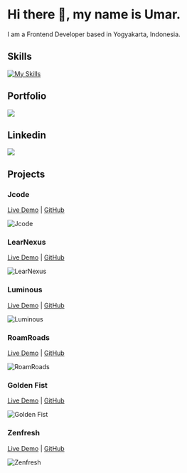 # Hi there 👋, my name is Umar.

I am a Frontend Developer based in Yogyakarta, Indonesia.

## Skills

[![My Skills](https://skillicons.dev/icons?i=html,css,scss,tailwind,react,vite,git)](https://skillicons.dev)

## Portfolio

<a href="https://umarjihad.netlify.app/" target="_blank">
  <img src="https://shields.io/badge/PORTFOLIO-149383?logo=github"/>
</a>

## Linkedin

<a href="https://www.linkedin.com/in/umar-jihad-ab83a6259/" target="_blank">
  <img src="https://img.shields.io/badge/LINKEDIN-0A66C2?logo=linkedin"/>
</a>

## Projects

### Jcode
[Live Demo](https://jcode-2110.netlify.app/) | [GitHub](https://github.com/jihadable/jcode)

<img src="https://umarjihad.netlify.app/pic/jcode.png" alt="Jcode">

### LearNexus
[Live Demo](https://learnexus.netlify.app/) | [GitHub](https://github.com/jihadable/learnexus)

<img src="https://umarjihad.netlify.app/pic/learnexus.png" alt="LearNexus">

### Luminous
[Live Demo](https://luminous-2110.netlify.app/) | [GitHub](https://github.com/jihadable/luminous)

<img src="https://umarjihad.netlify.app/pic/luminous.png" alt="Luminous">

### RoamRoads
[Live Demo](https://roamroads.netlify.app/) | [GitHub](https://github.com/jihadable/roamroads)

<img src="https://umarjihad.netlify.app/pic/roam-roads.png" alt="RoamRoads">

### Golden Fist
[Live Demo](https://goldenfist.netlify.app/) | [GitHub](https://github.com/jihadable/goldenfist)

<img src="https://umarjihad.netlify.app/pic/golden-fist.png" alt="Golden Fist">

### Zenfresh
[Live Demo](https://zenfresh.netlify.app/) | [GitHub](https://github.com/jihadable/zenfresh)

<img src="https://umarjihad.netlify.app/pic/zenfresh.png" alt="Zenfresh">